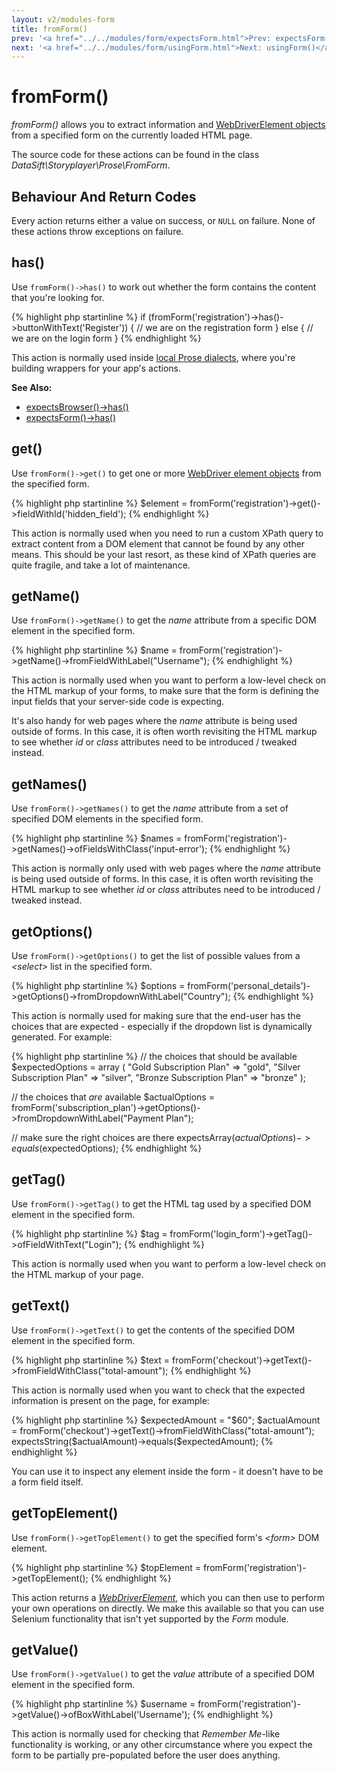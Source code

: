 ```yaml
---
layout: v2/modules-form
title: fromForm()
prev: '<a href="../../modules/form/expectsForm.html">Prev: expectsForm()</a>'
next: '<a href="../../modules/form/usingForm.html">Next: usingForm()</a>'
---
```


# fromForm()

_fromForm()_ allows you to extract information and [WebDriverElement objects](webdriver.html) from a specified form on the currently loaded HTML page.

The source code for these actions can be found in the class _DataSift\Storyplayer\Prose\FromForm_.

## Behaviour And Return Codes

Every action returns either a value on success, or `NULL` on failure.  None of these actions throw exceptions on failure.

## has()

Use `fromForm()->has()` to work out whether the form contains the content that you're looking for.

{% highlight php startinline %}
if (fromForm('registration')->has()->buttonWithText('Register')) {
	// we are on the registration form
}
else {
	// we are on the login form
}
{% endhighlight %}

This action is normally used inside [local Prose dialects](../../prose/local-dialects.html), where you're building wrappers for your app's actions.

__See Also:__

* [expectsBrowser()->has()](../browser/expectsBrowser.html#has)
* [expectsForm()->has()](expectsForm.html#has)

## get()

Use `fromForm()->get()` to get one or more [WebDriver element objects](webdriver.html#webdriver_elements) from the specified form.

{% highlight php startinline %}
$element = fromForm('registration')->get()->fieldWithId('hidden_field');
{% endhighlight %}

This action is normally used when you need to run a custom XPath query to extract content from a DOM element that cannot be found by any other means.  This should be your last resort, as these kind of XPath queries are quite fragile, and take a lot of maintenance.

## getName()

Use `fromForm()->getName()` to get the _name_ attribute from a specific DOM element in the specified form.

{% highlight php startinline %}
$name = fromForm('registration')->getName()->fromFieldWithLabel("Username");
{% endhighlight %}

This action is normally used when you want to perform a low-level check on the HTML markup of your forms, to make sure that the form is defining the input fields that your server-side code is expecting.

It's also handy for web pages where the _name_ attribute is being used outside of forms.  In this case, it is often worth revisiting the HTML markup to see whether _id_ or _class_ attributes need to be introduced / tweaked instead.

## getNames()

Use `fromForm()->getNames()` to get the _name_ attribute from a set of specified DOM elements in the specified form.

{% highlight php startinline %}
$names = fromForm('registration')->getNames()->ofFieldsWithClass('input-error');
{% endhighlight %}

This action is normally only used with web pages where the _name_ attribute is being used outside of forms.  In this case, it is often worth revisiting the HTML markup to see whether _id_ or _class_ attributes need to be introduced / tweaked instead.

## getOptions()

Use `fromForm()->getOptions()` to get the list of possible values from a _&lt;select&gt;_ list in the specified form.

{% highlight php startinline %}
$options = fromForm('personal_details')->getOptions()->fromDropdownWithLabel("Country");
{% endhighlight %}

This action is normally used for making sure that the end-user has the choices that are expected - especially if the dropdown list is dynamically generated.  For example:

{% highlight php startinline %}
// the choices that should be available
$expectedOptions = array (
	"Gold Subscription Plan" => "gold",
	"Silver Subscription Plan" => "silver",
	"Bronze Subscription Plan" => "bronze"
);

// the choices that *are* available
$actualOptions = fromForm('subscription_plan')->getOptions()->fromDropdownWithLabel("Payment Plan");

// make sure the right choices are there
expectsArray($actualOptions)->equals($expectedOptions);
{% endhighlight %}

## getTag()

Use `fromForm()->getTag()` to get the HTML tag used by a specified DOM element in the specified form.

{% highlight php startinline %}
$tag = fromForm('login_form')->getTag()->ofFieldWithText("Login");
{% endhighlight %}

This action is normally used when you want to perform a low-level check on the HTML markup of your page.

## getText()

Use `fromForm()->getText()` to get the contents of the specified DOM element in the specified form.

{% highlight php startinline %}
$text = fromForm('checkout')->getText()->fromFieldWithClass("total-amount");
{% endhighlight %}

This action is normally used when you want to check that the expected information is present on the page, for example:

{% highlight php startinline %}
$expectedAmount = "$60";
$actualAmount = fromForm('checkout')->getText()->fromFieldWithClass("total-amount");
expectsString($actualAmount)->equals($expectedAmount);
{% endhighlight %}

You can use it to inspect any element inside the form - it doesn't have to be a form field itself.

## getTopElement()

Use `fromForm()->getTopElement()` to get the specified form's _&lt;form&gt;_ DOM element.

{% highlight php startinline %}
$topElement = fromForm('registration')->getTopElement();
{% endhighlight %}

This action returns a _[WebDriverElement](webdriver.html)_, which you can then use to perform your own operations on directly.  We make this available so that you can use Selenium functionality that isn't yet supported by the _Form_ module.

## getValue()

Use `fromForm()->getValue()` to get the _value_ attribute of a specified DOM element in the specified form.

{% highlight php startinline %}
$username = fromForm('registration')->getValue()->ofBoxWithLabel('Username');
{% endhighlight %}

This action is normally used for checking that _Remember Me_-like functionality is working, or any other circumstance where you expect the form to be partially pre-populated before the user does anything.